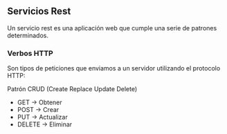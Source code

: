 ## Servicios Rest

Un servicio rest es una aplicación web que cumple una serie de patrones determinados.

### Verbos HTTP

Son tipos de peticiones que enviamos a un servidor utilizando el protocolo HTTP:

Patrón CRUD (Create Replace Update Delete)
* GET -> Obtener
* POST -> Crear
* PUT -> Actualizar
* DELETE -> Eliminar